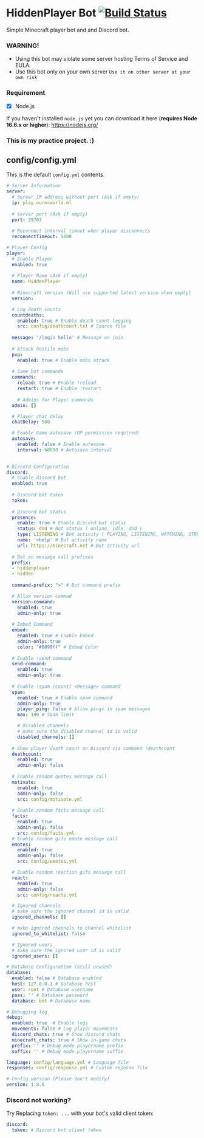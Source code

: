 # HiddenPlayer Bot [![Build Status](https://app.travis-ci.com/FalloutStudios/Grigora.svg?branch=master)](https://app.travis-ci.com/FalloutStudios/Grigora)
Simple Minecraft player bot and and Discord bot.

### WARNING! 
- Using this bot may violate some server hosting Terms of Service and EULA.
- Use this bot only on your own server `Use it on other server at your own risk`

### Requirement
- [x] Node.js

If you haven't installed `node.js` yet you can download it here (**requires Node 16.6.x or higher**): https://nodejs.org/

### This is my practice project. :)

## config/config.yml

This is the default `config.yml` contents.

```yml
# Server Information
server:
  # Server IP address without port (Ask if empty)
  ip: play.ourmcworld.ml
  
  # Server port (Ask if empty)
  port: 39703
  
  # Reconnect interval timout when player disconnects
  reconnectTimeout: 5000

# Player Config
player:
  # Enable Player
  enabled: true
  
  # Player Name (Ask if empty)
  name: HiddenPlayer
  
  # Minecraft version (Will use supported latest version when empty)
  version:

  # Log death counts
  countdeaths:
    enabled: true # Enable death count logging
    src: config/deathcount.txt # Source file
  
  message: '/login hello' # Message on join
  
  # Attack hostile mobs
  pvp:
    enabled: true # Enable mobs attack
  
  # Some bot commands
  commands:
    reload: true # Enable !reload
    restart: true # Enable !restart
  
    # Admins for Player commands
  admin: []

  # Player chat delay
  chatDelay: 500

  # Enable Game autosave (OP permission required)
  autosave:
    enabled: false # Enable autosave
    interval: 60000 # Autosave interval

    
# Discord Configuration
discord:
  # Enable discord bot
  enabled: true
  
  # Discord bot token
  token:
  
  # Discord bot status
  presence:
    enable: true # Enable Discord bot status
    status: dnd # Bot status ( online, idle, dnd )
    type: LISTENING # Bot activity ( PLAYING, LISTENING, WATCHING, STREAMING )
    name: '>help' # Bot activity name
    url: https://minecraft.net # Bot activity url
  
  # Bot on message call prefixes
  prefix:
  - hiddenplayer
  - hidden
  
  command-prefix: ">" # Bot command prefix

  # Allow version commad
  version-command: 
    enabled: true
    admin-only: true
  
  # Embed Command
  embed:
    enabled: true # Enable Embed
    admin-only: true
    color: "#0099ff" # Embed Color
  
  # Enable !send command
  send-command: 
    enabled: true
    admin-only: true
  
  # Enable !spam (count) <Message> command
  spam:
    enabled: true # Enable spam command
    admin-only: true
    player_ping: false # Allow pings in spam messages
    max: 100 # Spam limit 

    # Disabled channels
    # make sure the disabled channel id is valid
    disabled_channels: []
  
  # Show player death count on Discord via command !deathcount
  deathcount:
    enabled: true
    admin-only: false
  
  # Enable random quotes message call
  motivate:
    enabled: true
    admin-only: false
    src: config/motivate.yml
  
  # Enable random facts message call
  facts:
    enabled: true
    admin-only: false
    src: config/facts.yml
  # Enable random gifs emote message call
  emotes:
    enabled: true
    admin-only: false
    src: config/emotes.yml

  # Enable random reaction gifs message call
  react:
    enabled: true
    admin-only: false
    src: config/reacts.yml

  # Ignored channels
  # make sure the ignored channel id is valid
  ignored_channels: []

  # make ignored channels to channel whitelist
  ignored_to_whitelist: false

  # Ignored users
  # make sure the ignored user id is valid
  ignored_users: []

# Database Configuration (Still unused)
database:
  enabled: false # Database enabled
  host: 127.0.0.1 # Database host
  user: root # Database username
  pass: '' # Database password
  database: bot # Database name

# Debugging log
debug:
  enabled: true  # Enable logs
  movements: false # Log player movements
  discord_chats: true # Show discord chats
  minecraft_chats: true # Show in-game chats
  prefix: '' # Debug mode playername prefix
  suffix: '' # Debug mode playername suffix

language: config/language.yml # Language file 
responses: config/response.yml # Custom reponse file

# Config version (Please don't modify)
version: 1.8.6
```
### Discord not working?

Try Replacing `token: ...` with your bot's valid client token: 
```yml
discord:
  token: # Discord bot client token
```
